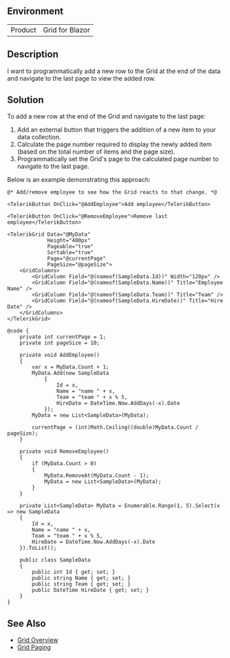 
## Environment

<table>
<tbody>
<tr>
<td>Product</td>
<td>Grid for Blazor</td>
</tr>
</tbody>
</table>

## Description

I want to programmatically add a new row to the Grid at the end of the data and navigate to the last page to view the added row.

## Solution

To add a new row at the end of the Grid and navigate to the last page:
1. Add an external button that triggers the addition of a new item to your data collection.
2. Calculate the page number required to display the newly added item (based on the total number of items and the page size).
3. Programmatically set the Grid's page to the calculated page number to navigate to the last page.

Below is an example demonstrating this approach:

````RAZOR
@* Add/remove employee to see how the Grid reacts to that change. *@

<TelerikButton OnClick="@AddEmployee">Add employee</TelerikButton>

<TelerikButton OnClick="@RemoveEmployee">Remove last employee</TelerikButton>

<TelerikGrid Data="@MyData"
             Height="400px"
             Pageable="true"
             Sortable="true"
             Page="@currentPage"
             PageSize="@pageSize">
    <GridColumns>
        <GridColumn Field="@(nameof(SampleData.Id))" Width="120px" />
        <GridColumn Field="@(nameof(SampleData.Name))" Title="Employee Name" />
        <GridColumn Field="@(nameof(SampleData.Team))" Title="Team" />
        <GridColumn Field="@(nameof(SampleData.HireDate))" Title="Hire Date" />
    </GridColumns>
</TelerikGrid>

@code {
    private int currentPage = 1;
    private int pageSize = 10;

    private void AddEmployee()
    {
        var x = MyData.Count + 1;
        MyData.Add(new SampleData
            {
                Id = x,
                Name = "name " + x,
                Team = "team " + x % 5,
                HireDate = DateTime.Now.AddDays(-x).Date
            });
        MyData = new List<SampleData>(MyData);

        currentPage = (int)Math.Ceiling((double)MyData.Count / pageSize);
    }

    private void RemoveEmployee()
    {
        if (MyData.Count > 0)
        {
            MyData.RemoveAt(MyData.Count - 1);
            MyData = new List<SampleData>(MyData);
        }
    }

    private List<SampleData> MyData = Enumerable.Range(1, 5).Select(x => new SampleData
    {
        Id = x,
        Name = "name " + x,
        Team = "team " + x % 5,
        HireDate = DateTime.Now.AddDays(-x).Date
    }).ToList();

    public class SampleData
    {
        public int Id { get; set; }
        public string Name { get; set; }
        public string Team { get; set; }
        public DateTime HireDate { get; set; }
    }
}
````

## See Also

- [Grid Overview](https://docs.telerik.com/blazor-ui/components/grid/overview)
- [Grid Paging](https://docs.telerik.com/blazor-ui/components/grid/paging)
